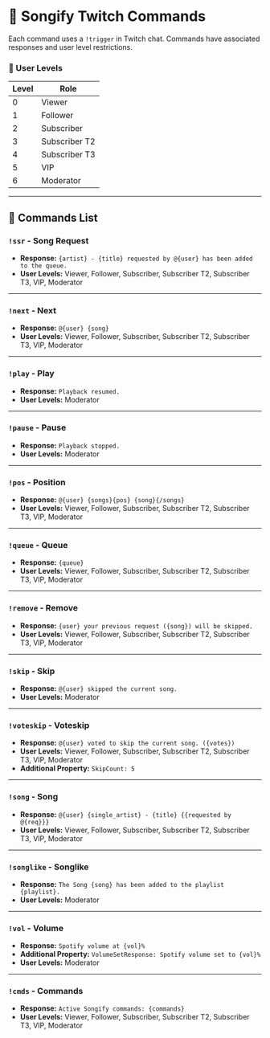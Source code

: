 # 🎵 Songify Twitch Commands

Each command uses a `!trigger` in Twitch chat. Commands have associated responses and user level restrictions.

### 👥 User Levels
| Level | Role             |
|-------|------------------|
| 0     | Viewer           |
| 1     | Follower         |
| 2     | Subscriber       |
| 3     | Subscriber T2    |
| 4     | Subscriber T3    |
| 5     | VIP              |
| 6     | Moderator        |

---

## 📜 Commands List

### `!ssr` - **Song Request**
- **Response:** `{artist} - {title} requested by @{user} has been added to the queue.`
- **User Levels:** Viewer, Follower, Subscriber, Subscriber T2, Subscriber T3, VIP, Moderator

---

### `!next` - **Next**
- **Response:** `@{user} {song}`
- **User Levels:** Viewer, Follower, Subscriber, Subscriber T2, Subscriber T3, VIP, Moderator

---

### `!play` - **Play**
- **Response:** `Playback resumed.`
- **User Levels:** Moderator

---

### `!pause` - **Pause**
- **Response:** `Playback stopped.`
- **User Levels:** Moderator

---

### `!pos` - **Position**
- **Response:** `@{user} {songs}{pos} {song}{/songs}`
- **User Levels:** Viewer, Follower, Subscriber, Subscriber T2, Subscriber T3, VIP, Moderator

---

### `!queue` - **Queue**
- **Response:** `{queue}`
- **User Levels:** Viewer, Follower, Subscriber, Subscriber T2, Subscriber T3, VIP, Moderator

---

### `!remove` - **Remove**
- **Response:** `{user} your previous request ({song}) will be skipped.`
- **User Levels:** Viewer, Follower, Subscriber, Subscriber T2, Subscriber T3, VIP, Moderator

---

### `!skip` - **Skip**
- **Response:** `@{user} skipped the current song.`
- **User Levels:** Moderator

---

### `!voteskip` - **Voteskip**
- **Response:** `@{user} voted to skip the current song. ({votes})`
- **User Levels:** Viewer, Follower, Subscriber, Subscriber T2, Subscriber T3, VIP, Moderator  
- **Additional Property:** `SkipCount: 5`

---

### `!song` - **Song**
- **Response:** `@{user} {single_artist} - {title} {{requested by @{req}}}`
- **User Levels:** Viewer, Follower, Subscriber, Subscriber T2, Subscriber T3, VIP, Moderator

---

### `!songlike` - **Songlike**
- **Response:** `The Song {song} has been added to the playlist {playlist}.`
- **User Levels:** Moderator

---

### `!vol` - **Volume**
- **Response:** `Spotify volume at {vol}%`  
- **Additional Property:** `VolumeSetResponse: Spotify volume set to {vol}%`
- **User Levels:** Moderator

---

### `!cmds` - **Commands**
- **Response:** `Active Songify commands: {commands}`
- **User Levels:** Viewer, Follower, Subscriber, Subscriber T2, Subscriber T3, VIP, Moderator
